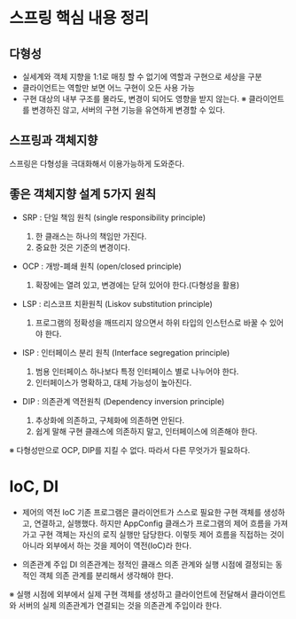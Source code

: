# 스프링 핵심 내용 정리

## 다형성

- 실세계와 객체 지향을 1:1로 매칭 할 수 없기에 역할과 구현으로 세상을 구분
- 클라이언트는 역할만 보면 어느 구현이 오든 사용 가능
- 구현 대상의 내부 구조를 몰라도, 변경이 되어도 영향을 받지 않는다.
※ 클라이언트를 변경하진 않고, 서버의 구현 기능을 유연하게 변경할 수 있다.

## 스프링과 객체지향
스프링은 다형성을 극대화해서 이용가능하게 도와준다.

## 좋은 객체지향 설계 5가지 원칙
- SRP : 단일 책임 원칙 (single responsibility principle)
  1. 한 클래스는 하나의 책임만 가진다.
  2. 중요한 것은 기준의 변경이다.
  
- OCP : 개방-폐쇄 원칙 (open/closed principle)
  1. 확장에는 열려 있고, 변경에는 닫혀 있어야 한다.(다형성을 활용)
  
- LSP : 리스코프 치환원칙 (Liskov substitution principle)
  1. 프로그램의 정확성을 깨뜨리지 않으면서 하위 타입의 인스턴스로 바꿀 수 있어야 한다.

- ISP : 인터페이스 분리 원칙 (Interface segregation principle)
  1. 범용 인터페이스 하나보다 특정 인터페이스 별로 나누어야 한다.
  2. 인터페이스가 명확하고, 대체 가능성이 높아진다.

- DIP : 의존관계 역전원칙 (Dependency inversion principle)
  1. 추상화에 의존하고, 구체화에 의존하면 안된다.
  2. 쉽게 말해 구현 클래스에 의존하지 말고, 인터페이스에 의존해야 한다.

※ 다형성만으로 OCP, DIP를 지킬 수 없다. 따라서 다른 무엇가가 필요하다.


# IoC, DI

- 제어의 역전 IoC
  기존 프로그램은 클라이언트가 스스로 필요한 구현 객체를 생성하고, 연결하고, 실행했다.
  하지만 AppConfig 클래스가 프로그램의 제어 흐름을 가져가고 구현 객체는 자신의 로직 실행만 담당한다.
  이렇듯 제어 흐름을 직접하는 것이 아니라 외부에서 하는 것을 제어이 역전(IoC)라 한다.
  
- 의존관계 주입 DI
  의존관계는 정적인 클래스 의존 관계와 실행 시점에 결정되는 동적인 객체 의존 관계를 분리해서 생각해야 한다.
  
※ 실행 시점에 외부에서 실제 구현 객체를 생성하고 클라이언트에 전달해서 클라이언트와 서버의 실제 의존관계가 연결되는 것을 의존관계 주입이라 한다.
